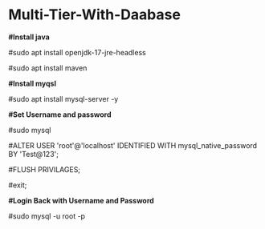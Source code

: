 # Multi-Tier-With-Daabase

**#Install java**

  #sudo apt install openjdk-17-jre-headless
  
  #sudo apt install maven

**#Install myqsl**

  #sudo apt install mysql-server -y


**#Set Username and password**

  #sudo mysql
  
  #ALTER USER 'root'@'localhost' IDENTIFIED WITH mysql_native_password BY 'Test@123';
  
  #FLUSH PRIVILAGES;
  
  #exit;
  

**#Login Back with Username and Password**

  #sudo mysql -u root -p
